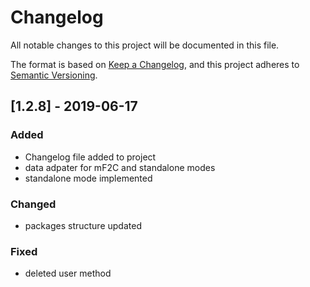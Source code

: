 # Changelog
All notable changes to this project will be documented in this file.

The format is based on [Keep a Changelog](https://keepachangelog.com/en/1.0.0/),
and this project adheres to [Semantic Versioning](https://semver.org/spec/v2.0.0.html).

## [1.2.8] - 2019-06-17
### Added
- Changelog file added to project
- data adpater for mF2C and standalone modes
- standalone mode implemented

### Changed
- packages structure updated

### Fixed
- deleted user method
